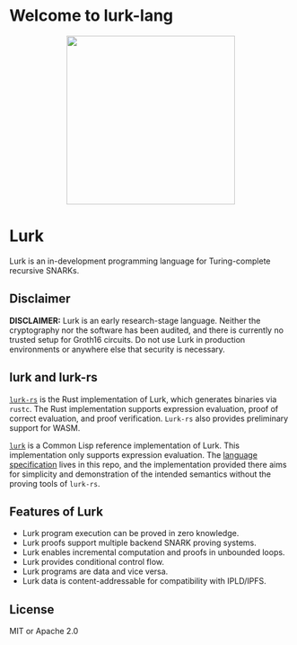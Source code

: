 # Welcome to lurk-lang
<p align="center">
  <img width="300" height="300" src="https://user-images.githubusercontent.com/52976094/156452981-7f739d89-14a8-4a10-9071-b805f2fe0c25.svg">
</p>

# Lurk
Lurk is an in-development programming language for Turing-complete recursive SNARKs.

## Disclaimer
**DISCLAIMER:** Lurk is an early research-stage language. Neither the cryptography nor the software has been audited, and there is currently no trusted setup for Groth16 circuits. Do not use Lurk in production environments or anywhere else that security is necessary.

## lurk and lurk-rs
[```lurk-rs```](https://github.com/lurk-lang/lurk-rs) is the Rust implementation of Lurk, which generates binaries via ```rustc```. The Rust implementation supports expression evaluation, proof of correct evaluation, and proof verification. ```Lurk-rs``` also provides preliminary support for WASM.

[```lurk```](https://github.com/lurk-lang/lurk) is a Common Lisp reference implementation of Lurk. This implementation only supports expression evaluation. The [language specification](https://github.com/lurk-lang/lurk/blob/master/spec/v0-1.md) lives in this repo, and the implementation provided there aims for simplicity and demonstration of the intended semantics without the proving tools of ```lurk-rs```.

## Features of Lurk
- Lurk program execution can be proved in zero knowledge.
- Lurk proofs support multiple backend SNARK proving systems.
- Lurk enables incremental computation and proofs in unbounded loops.
- Lurk provides conditional control flow.
- Lurk programs are data and vice versa.
- Lurk data is content-addressable for compatibility with IPLD/IPFS.

## License
MIT or Apache 2.0
